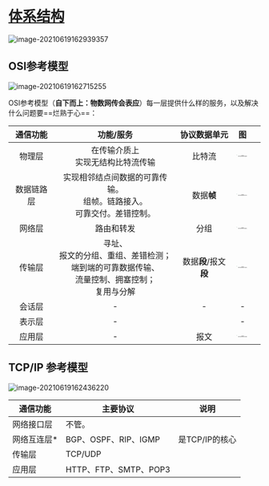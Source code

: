 

# [体系结构](https://www.bilibili.com/video/BV1c4411d7jb?p=7) 

![image-20210619162939357](https://tva1.sinaimg.cn/large/008vxvgGgy1h7r50kw9e7j321z0u0ak4.jpg)

## OSI参考模型 

![image-20210619162715255](https://tva1.sinaimg.cn/large/008vxvgGgy1h7r50tieaoj31qj0u07bl.jpg)

OSI参考模型（**自下而上：物数网传会表应**）每一层提供什么样的服务，以及解决什么问题要==烂熟于心==：

|  通信功能  |                          功能/服务                           |     协议数据单元      |                              图                              |      |
| :--------: | :----------------------------------------------------------: | :-------------------: | :----------------------------------------------------------: | :--: |
|   物理层   |            在传输介质上<br />实现无结构比特流传输            |        比特流         | <img src="https://tva1.sinaimg.cn/large/008vxvgGgy1h7r50uimorj31p50u0n2f.jpg" alt="image-20210619163033608" style="zoom: 10%;" /> |      |
| 数据链路层 | 实现相邻结点间数据的可靠传输。<br />组帧。链路接入。<br />可靠交付。差错控制。 |      数据**帧**       | <img src="https://tva1.sinaimg.cn/large/008vxvgGgy1h7r50sjpwzj31re0u07ac.jpg" alt="image-20210619163057241" style="zoom:10%;" /> |      |
|   网络层   |                          路由和转发                          |         分组          | <img src="https://tva1.sinaimg.cn/large/008vxvgGgy1h7r50qsiw1j31s20u0wjc.jpg" alt="image-20210619163126655" style="zoom:10%;" /> |      |
|   传输层   | 寻址、<br />报文的分组、重组、差错检测；<br />端到端的可靠数据传输、<br />流量控制、拥塞控制；<br />复用与分解 | 数据**段**/报文**段** | <img src="https://tva1.sinaimg.cn/large/008vxvgGgy1h7r50romuqj31po0u0tdb.jpg" alt="image-20210619163214076" style="zoom:10%;" /> |      |
|   会话层   |                              -                               |           -           |                              -                               |      |
|   表示层   |                              -                               |                       |                              -                               |      |
|   应用层   |                              -                               |         报文          | <img src="https://tva1.sinaimg.cn/large/008vxvgGgy1h7r50l3mvjj321z0u0ak4.jpg" alt="image-20210619163242788" style="zoom:10%;" /> |      |

## TCP/IP 参考模型

![image-20210619162436220](https://tva1.sinaimg.cn/large/008vxvgGgy1h7r50w4mdij322u0s6tf5.jpg)

| 通信功能    | 主要协议              | 说明           |
| ----------- | --------------------- | -------------- |
| 网络接口层  | 不管。                |                |
| 网络互连层* | BGP、OSPF、RIP、IGMP  | 是TCP/IP的核心 |
| 传输层      | TCP/UDP               |                |
| 应用层      | HTTP、FTP、SMTP、POP3 |                |

